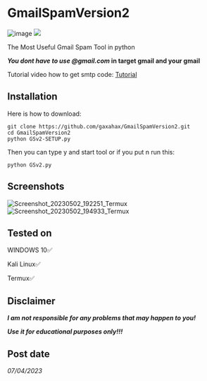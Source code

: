 # GmailSpamVersion2
![image](https://user-images.githubusercontent.com/119358021/230648887-81415e4d-e38c-4769-9227-56a62b61614e.png)
![](https://img.shields.io/github/forks/pandao/editor.md.svg)

The  Most Useful Gmail Spam Tool in python

**_You dont have to use @gmail.com_ in target gmail and your gmail**

Tutorial video how to get smtp code: 
[Tutorial](https://youtu.be/1YXVdyVuFGA)

## Installation
Here is how to download:
```
git clone https://github.com/gaxahax/GmailSpamVersion2.git
cd GmailSpamVersion2
python GSv2-SETUP.py
```
Then you can type y and start tool or if you put n run this:
```
python GSv2.py 
```

## Screenshots
![Screenshot_20230502_192251_Termux](https://user-images.githubusercontent.com/119358021/235750033-2b9e2eaf-38d8-4163-9178-9ff4b5eb48b6.jpg)
![Screenshot_20230502_194933_Termux](https://user-images.githubusercontent.com/119358021/235750044-fd038030-0d0f-4e98-836d-b398e80a4a5c.jpg)

## Tested on
WINDOWS 10✅

Kali Linux✅

Termux✅

## Disclaimer
***I am not responsible for any problems that may happen to you!***

***Use it for educational purposes only!!!***

## Post date
_07/04/2023_
